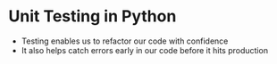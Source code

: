 # Unit Testing in Python

- Testing enables us to refactor our code with confidence
- It also helps catch errors early in our code before it hits production

